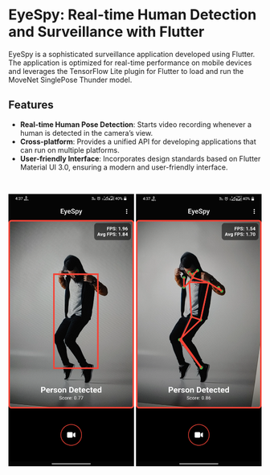 # EyeSpy: Real-time Human Detection and Surveillance with Flutter

EyeSpy is a sophisticated surveillance application developed using Flutter. The application is optimized for real-time performance on mobile devices and leverages the TensorFlow Lite plugin for Flutter to load and run the MoveNet SinglePose Thunder model.

## Features

- **Real-time Human Pose Detection**: Starts video recording whenever a human is detected in the camera’s view.
- **Cross-platform**: Provides a unified API for developing applications that can run on multiple platforms.
- **User-friendly Interface**: Incorporates design standards based on Flutter Material UI 3.0, ensuring a modern and user-friendly interface.

<!-- prettier-ignore-start -->
<!-- markdownlint-disable -->


<br>
<p>
<img width="250px" alt="Example" src="https://raw.githubusercontent.com/Major-Project-Human-Surveillance/Eye-Spy/main/screenshort/Screenshot_20231203-163736.png"/>
<img width="250px" alt="Example" src="https://raw.githubusercontent.com/Major-Project-Human-Surveillance/Eye-Spy/main/screenshort/Screenshot_20231203-163758.png"/>
</p>
<br>
<!-- markdownlint-restore -->
<!-- prettier-ignore-end -->